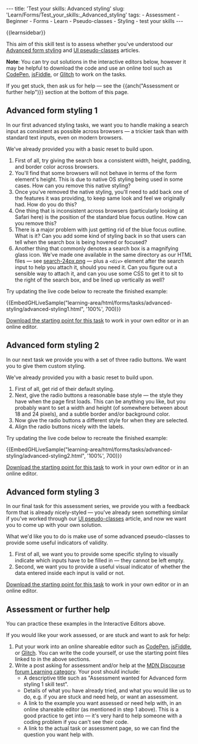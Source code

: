 --- title: 'Test your skills: Advanced styling' slug: 'Learn/Forms/Test\_your\_skills:\_Advanced\_styling' tags: - Assessment - Beginner - Forms - Learn - Pseudo-classes - Styling - test your skills ---

{{learnsidebar}}

This aim of this skill test is to assess whether you've understood our [Advanced form styling](/en-US/docs/Learn/Forms/Advanced_form_styling) and [UI pseudo-classes](/en-US/docs/Learn/Forms/UI_pseudo-classes) articles.

**Note**: You can try out solutions in the interactive editors below, however it may be helpful to download the code and use an online tool such as [CodePen](https://codepen.io/), [jsFiddle](https://jsfiddle.net/), or [Glitch](https://glitch.com/) to work on the tasks.  
  
If you get stuck, then ask us for help — see the {{anch("Assessment or further help")}} section at the bottom of this page.

Advanced form styling 1
-----------------------

In our first advanced styling tasks, we want you to handle making a search input as consistent as possible across browsers — a trickier task than with standard text inputs, even on modern browsers.

We've already provided you with a basic reset to build upon.

1.  First of all, try giving the search box a consistent width, height, padding, and border color across browsers.
2.  You'll find that some browsers will not behave in terms of the form element's height. This is due to native OS styling being used in some cases. How can you remove this native styling?
3.  Once you've removed the native styling, you'll need to add back one of the features it was providing, to keep same look and feel we originally had. How do you do this?
4.  One thing that is inconsistent across browsers (particularly looking at Safari here) is the position of the standard blue focus outline. How can you remove this?
5.  There is a major problem with just getting rid of the blue focus outline. What is it? Can you add some kind of styling back in so that users can tell when the search box is being hovered or focused?
6.  Another thing that commonly denotes a search box is a magnifying glass icon. We've made one available in the same directory as our HTML files — see [search-24px.png](https://github.com/mdn/learning-area/blob/master/html/forms/tasks/advanced-styling/search-24px.png) — plus a `<div>` element after the search input to help you attach it, should you need it. Can you figure out a sensible way to attach it, and can you use some CSS to get it to sit to the right of the search box, and be lined up vertically as well?

Try updating the live code below to recreate the finished example:

{{EmbedGHLiveSample("learning-area/html/forms/tasks/advanced-styling/advanced-styling1.html", '100%', 700)}}

[Download the starting point for this task](https://github.com/mdn/learning-area/blob/master/html/forms/tasks/advanced-styling/advanced-styling1-download.html) to work in your own editor or in an online editor.

Advanced form styling 2
-----------------------

In our next task we provide you with a set of three radio buttons. We want you to give them custom styling.

We've already provided you with a basic reset to build upon.

1.  First of all, get rid of their default styling.
2.  Next, give the radio buttons a reasonable base style — the style they have when the page first loads. This can be anything you like, but you probably want to set a width and height (of somewhere between about 18 and 24 pixels), and a subtle border and/or background color.
3.  Now give the radio buttons a different style for when they are selected.
4.  Align the radio buttons nicely with the labels.

Try updating the live code below to recreate the finished example:

{{EmbedGHLiveSample("learning-area/html/forms/tasks/advanced-styling/advanced-styling2.html", '100%', 700)}}

[Download the starting point for this task](https://github.com/mdn/learning-area/blob/master/html/forms/tasks/advanced-styling/advanced-styling2-download.html) to work in your own editor or in an online editor.

Advanced form styling 3
-----------------------

In our final task for this assessment series, we provide you with a feedback form that is already nicely-styled — you've already seen something similar if you've worked through our [UI pseudo-classes](/en-US/docs/Learn/Forms/UI_pseudo-classes) article, and now we want you to come up with your own solution.

What we'd like you to do is make use of some advanced pseudo-classes to provide some useful indicators of validity.

1.  First of all, we want you to provide some specific styling to visually indicate which inputs have to be filled in — they cannot be left empty.
2.  Second, we want you to provide a useful visual indicator of whether the data entered inside each input is valid or not.

[Download the starting point for this task](https://github.com/mdn/learning-area/blob/master/html/forms/tasks/advanced-styling/advanced-styling3-download.html) to work in your own editor or in an online editor.

Assessment or further help
--------------------------

You can practice these examples in the Interactive Editors above.

If you would like your work assessed, or are stuck and want to ask for help:

1.  Put your work into an online shareable editor such as [CodePen](https://codepen.io/), [jsFiddle](https://jsfiddle.net/), or [Glitch](https://glitch.com/). You can write the code yourself, or use the starting point files linked to in the above sections.
2.  Write a post asking for assessment and/or help at the <a href="https://discourse.mozilla.org/c/mdn/learn" class="external external-icon">MDN Discourse forum Learning category</a>. Your post should include:
    -   A descriptive title such as "Assessment wanted for Advanced form styling 1 skill test".
    -   Details of what you have already tried, and what you would like us to do, e.g. if you are stuck and need help, or want an assessment.
    -   A link to the example you want assessed or need help with, in an online shareable editor (as mentioned in step 1 above). This is a good practice to get into — it's very hard to help someone with a coding problem if you can't see their code.
    -   A link to the actual task or assessment page, so we can find the question you want help with.
